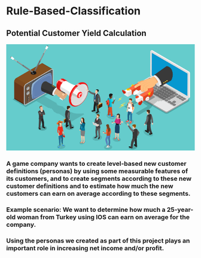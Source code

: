 # Rule-Based-Classification
## Potential Customer Yield Calculation
![Screenshot](müşteri.png)

### A game company wants to create level-based new customer definitions (personas) by using some measurable features of its customers, and to create segments according to these new customer definitions and to estimate how much the new customers can earn on average according to these segments.

### Example scenario: We want to determine how much a 25-year-old woman from Turkey using IOS can earn on average for the company.

### Using the personas we created as part of this project plays an important role in increasing net income and/or profit.
